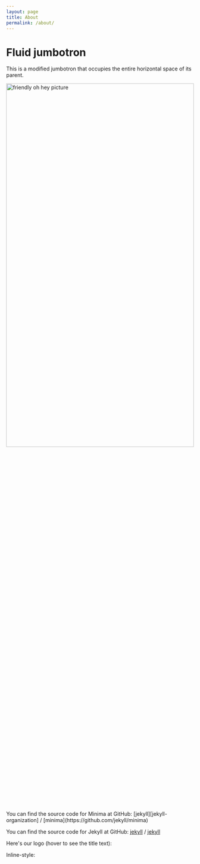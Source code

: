 ```yaml
---
layout: page
title: About
permalink: /about/
---
```



<div class="jumbotron jumbotron-fluid" style="margin-bottom: 0">
  <div class="container">
    <h1 class="display-4">Fluid jumbotron</h1>
    <p class="lead">This is a modified jumbotron that occupies the entire horizontal space of its parent.</p>
  </div>
</div>
<div height = "50%" width = "100%">
<img src="https://lh3.googleusercontent.com/zNVHzRFifuwlT3TdxTS6XqjhA2_TuKUHJ9CU7R0LUHIIVzcrif8xJbhTHzKkE3VW6gZMuW8ndVZ1kWqEhdgbk-Ek_Rl0ft3fE9Q2giKYa4BFWKcv7qEDPhR1bF7xvyt78fduRsyv9t_F19dYSs5Ik7Oe6gCh-GmvJ3PfwCO9xX71FUjh5QpP0u9bZKr0VcBxZXjq17EVJdoLl-yaFM8wID88A7XEW37vkH1vXV_uZS9ZCrOsPOMjQGScmJew6u9iUmMtnOerA3sC593xFnwZG8DGbLOUp0aiBnnNgnnhiXCSGmw5lXxxmIg3CobilCfAlMdNn6H-BXNBoGLHPtdyHMuwxl_h34hzCt1rkw5OKRLjb5opkCmtYowWsGhYqWR3f3wC8Uui7EY9sXgSng2MzktLI4ty7UUVetmEvbDalSTtXrrVySzgjzWsCA-rmlY4nVI3uU70rornArRaYe-UhxCFE8RDIsU7mbGsK_M6QTvtrWG2U56t49d-LUc4hCldYdyHs3g_uMd1A7PNSCTHx2lDIDRUvURttd6z45nUPKZQv_43-eSYZJKa3HeVjvXB2izf3YCb1kQDjyaSFrCL0tq0Qpj0pQ9A9fyyrMwTY7IfDqbomLRY8viS-ElEM4q1XfzVQsUz1ckWRfGdNe7crNpf4nnzbCwVN6eyYG-YP7YUEo0ZTjwnDoc=w2102-h1578-no" alt="friendly oh hey picture" height = "50%" width = "100%"/>
</div>
You can find the source code for Minima at GitHub:
[jekyll][jekyll-organization] /
[minima](https://github.com/jekyll/minima)

You can find the source code for Jekyll at GitHub:
[jekyll][jekyll-organization] /
[jekyll](https://github.com/jekyll/jekyll)


[jekyll-organization]: https://github.com/jekyll

Here's our logo (hover to see the title text):

Inline-style: 
